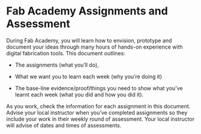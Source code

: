 # Fab Academy Assignments and Assessment

 During Fab Academy, you will learn how to envision, prototype and document your ideas through many hours of hands-on experience with digital fabrication tools. This document outlines:

* The assignments (what you’ll do),

* What we want you to learn each week (why you’re doing it)

* The base-line evidence/proof/things you need to show what you’ve learnt each week (what you did and how you did it).

As you work, check the information for each assignment in this document. Advise your local instructor when you’ve completed assignments so they include your work in their weekly round of assessment. Your local instructor will advise of dates and times of assessments.